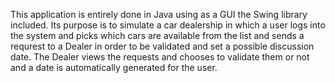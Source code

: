 This application is entirely done in Java using as a GUI the Swing library included. Its purpose is to simulate a car dealership in which a user logs into the system and picks which cars are available from the list and sends a requrest to a Dealer in order to be validated and set a possible discussion date. The Dealer views the requests and chooses to validate them or not and a date is automatically generated for the user.
